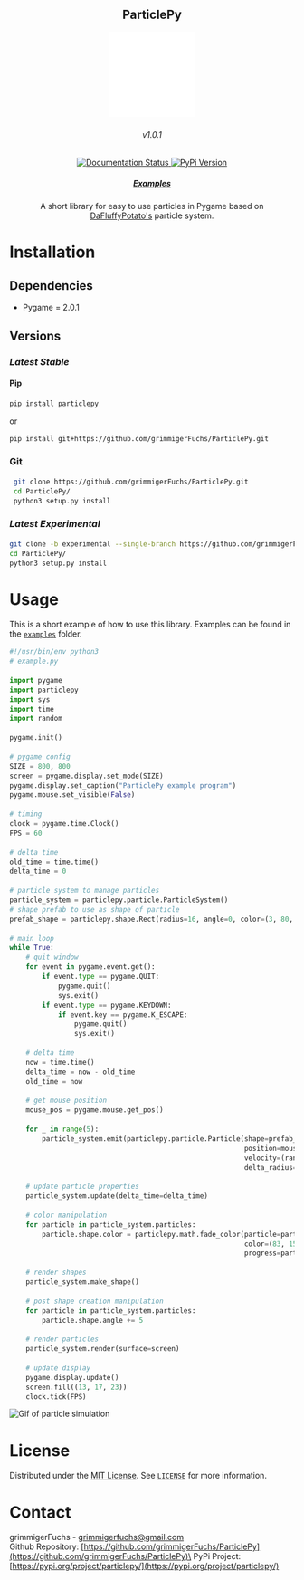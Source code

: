 <p align="center">
	<h2 align="center">ParticlePy</h2>
	<p align="center">
    	<img src="img/logo.svg" width=150>   
	</p>
  <h6 align="center">v1.0.1</h6>
  <!-- badges-->
	<p align="center">
        <a href='https://particlepy.readthedocs.io/en/latest/?badge=latest' target="_blank">
            <img src='https://readthedocs.org/projects/particlepy/badge/?version=latest' alt='Documentation Status' />
        </a>
       	<a href="https://pypi.org/project/particlepy/" target="_blank">
            <img src="https://img.shields.io/badge/pypi-1.0.1-blue" alt="PyPi Version" />
      	</a>
	</p>
	<h5 align="center"><a href="https://github.com/grimmigerFuchs/ParticlePy/tree/master/examples">Examples</a></h5>
	<p align="center">
		A short library for easy to use particles in Pygame based on <a href="http://dafluffypotato.com/" target="blank">DaFluffyPotato's</a> particle system.
	</p>
</p>




# Installation



## Dependencies

- Pygame = 2.0.1



## **Versions**

### *Latest Stable*

#### Pip

```bash
pip install particlepy
```
or
```bash
pip install git+https://github.com/grimmigerFuchs/ParticlePy.git
```



### Git

```bash
 git clone https://github.com/grimmigerFuchs/ParticlePy.git
 cd ParticlePy/
 python3 setup.py install
```

### *Latest Experimental*

```bash
git clone -b experimental --single-branch https://github.com/grimmigerFuchs/ParticlePy.git
cd ParticlePy/
python3 setup.py install
```



# Usage

This is a short example of how to use this library. Examples can be found in the [`examples`](https://github.com/grimmigerFuchs/ParticlePy/tree/master/examples) folder.

```python
#!/usr/bin/env python3
# example.py

import pygame
import particlepy
import sys
import time
import random

pygame.init()

# pygame config
SIZE = 800, 800
screen = pygame.display.set_mode(SIZE)
pygame.display.set_caption("ParticlePy example program")
pygame.mouse.set_visible(False)

# timing
clock = pygame.time.Clock()
FPS = 60

# delta time
old_time = time.time()
delta_time = 0

# particle system to manage particles
particle_system = particlepy.particle.ParticleSystem()
# shape prefab to use as shape of particle
prefab_shape = particlepy.shape.Rect(radius=16, angle=0, color=(3, 80, 111), alpha=255)

# main loop
while True:
    # quit window
    for event in pygame.event.get():
        if event.type == pygame.QUIT:
            pygame.quit()
            sys.exit()
        if event.type == pygame.KEYDOWN:
            if event.key == pygame.K_ESCAPE:
                pygame.quit()
                sys.exit()

    # delta time
    now = time.time()
    delta_time = now - old_time
    old_time = now

    # get mouse position
    mouse_pos = pygame.mouse.get_pos()

    for _ in range(5):
        particle_system.emit(particlepy.particle.Particle(shape=prefab_shape,
                                                          position=mouse_pos,
                                                          velocity=(random.uniform(-150, 150), random.uniform(-150, 150)),
                                                          delta_radius=0.2))

    # update particle properties
    particle_system.update(delta_time=delta_time)

    # color manipulation
    for particle in particle_system.particles:
        particle.shape.color = particlepy.math.fade_color(particle=particle,
                                                          color=(83, 150, 181),
                                                          progress=particle.inverted_progress)

    # render shapes
    particle_system.make_shape()

    # post shape creation manipulation
    for particle in particle_system.particles:
        particle.shape.angle += 5

    # render particles
    particle_system.render(surface=screen)

    # update display
    pygame.display.update()
    screen.fill((13, 17, 23))
    clock.tick(FPS)


```

![Gif of particle simulation](https://media.giphy.com/media/961YhKg8e59t0Y9eUu/giphy.gif)



# License

Distributed under the [MIT License](https://choosealicense.com/licenses/mit/). See [`LICENSE`](https://github.com/grimmigerFuchs/ParticlePy/blob/master/LICENSE) for more
information.



# Contact

grimmigerFuchs - [grimmigerfuchs@gmail.com](mailto:grimmigerFuchs)\
Github Repository: [https://github.com/grimmigerFuchs/ParticlePy](https://github.com/grimmigerFuchs/ParticlePy)\
PyPi Project: [https://pypi.org/project/particlepy/](https://pypi.org/project/particlepy/)
